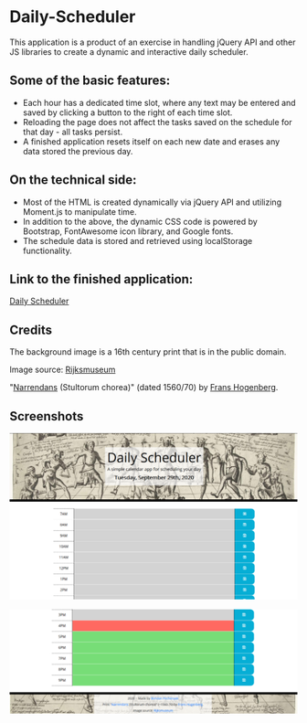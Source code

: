 # Daily-Scheduler

This application is a product of an exercise in handling jQuery API and other JS libraries to create a dynamic and interactive daily scheduler. 

## Some of the basic features:
* Each hour has a dedicated time slot, where any text may be entered and saved by clicking a button to the right of each time slot.
* Reloading the page does not affect the tasks saved on the schedule for that day - all tasks persist. 
* A finished application resets itself on each new date and erases any data stored the previous day. 

## On the technical side:
* Most of the HTML is created dynamically via jQuery API and utilizing Moment.js to manipulate time.
* In addition to the above, the dynamic CSS code is powered by Bootstrap, FontAwesome icon library, and Google fonts. 
* The schedule data is stored and retrieved using localStorage functionality. 

## Link to the finished application: 

[Daily Scheduler](https://bohdicave.github.io/Daily-Scheduler/)

## Credits

The background image is a 16th century print that is in the public domain.

Image source: [Rijksmuseum](https://www.rijksmuseum.nl/nl/collectie/RP-P-OB-3163)

"[Narrendans](https://en.wikipedia.org/wiki/Ship_of_fools) (Stultorum chorea)" (dated 1560/70) by [Frans Hogenberg](https://en.wikipedia.org/wiki/Frans_Hogenberg).    

## Screenshots

![Daily Scheduler, 1st](./Assets/daily-schedule.png)

![Daily Scheduler, 2nd](./Assets/daily-schedule1.png)
